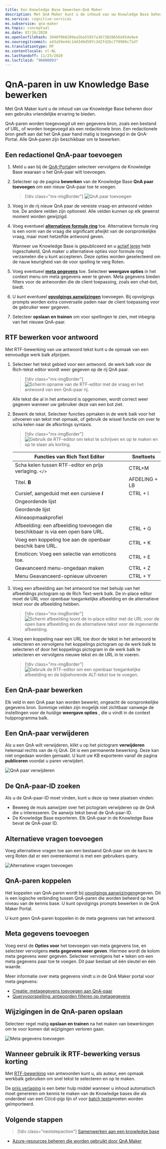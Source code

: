 ```yaml
---
title: Een Knowledge Base bewerken-QnA Maker
description: Met QnA Maker kunt u de inhoud van uw Knowledge Base beheren door een gebruiks vriendelijke ervaring te bieden.
ms.service: cognitive-services
ms.subservice: qna-maker
ms.topic: conceptual
ms.date: 07/16/2020
ms.openlocfilehash: 3940f060209ea5ba55957a3673020656d45de9e4
ms.sourcegitcommit: a43a59e44c14d349d597c3d2fd2bc779989c71d7
ms.translationtype: MT
ms.contentlocale: nl-NL
ms.lasthandoff: 11/25/2020
ms.locfileid: "96000093"
---
```

# <a name="edit-qna-pairs-in-your-knowledge-base"></a>QnA-paren in uw Knowledge Base bewerken

Met QnA Maker kunt u de inhoud van uw Knowledge Base beheren door een gebruiks vriendelijke ervaring te bieden.

QnA-paren worden toegevoegd uit een gegevens bron, zoals een bestand of URL, of worden toegevoegd als een redactionele bron. Een redactionele bron geeft aan dat het QnA paar hand matig is toegevoegd in de QnA-Portal. Alle QnA-paren zijn beschikbaar om te bewerken.

<a name="add-an-editorial-qna-set"></a>

## <a name="add-an-editorial-qna-pair"></a>Een redactionel QnA-paar toevoegen

1. Meld u aan bij de [QnA-Portal](https://www.qnamaker.ai/)en selecteer vervolgens de Knowledge Base waaraan u het QnA-paar wilt toevoegen.
1. Selecteer op de pagina **bewerken** van de Knowledge Base **QnA paar toevoegen** om een nieuw QnA-paar toe te voegen.

    > [!div class="mx-imgBorder"]
    > ![QnA paar toevoegen](../media/qnamaker-how-to-edit-kb/add-qnapair.png)

1. Voeg in de rij nieuw QnA paar de vereiste vraag-en antwoord velden toe. De andere velden zijn optioneel. Alle velden kunnen op elk gewenst moment worden gewijzigd.

1. Voeg eventueel **[alternatieve formule ring](../Quickstarts/add-question-metadata-portal.md#add-additional-alternatively-phrased-questions)** toe. Alternatieve formule ring is een vorm van de vraag die significant afwijkt van de oorspronkelijke vraag, maar moet hetzelfde antwoord geven.

    Wanneer uw Knowledge Base is gepubliceerd en u [actief leren](use-active-learning.md) hebt ingeschakeld, QnA maker u alternatieve opties voor formule ring verzamelen die u kunt accepteren. Deze opties worden geselecteerd om de nauw keurigheid van de voor spelling te verg Roten.

1. Voeg eventueel **[meta gegevens](../Quickstarts/add-question-metadata-portal.md#add-metadata-to-filter-the-answers)** toe. Selecteer **weergave opties** in het context menu om meta gegevens weer te geven. Meta gegevens bieden filters voor de antwoorden die de client toepassing, zoals een chat-bot, biedt.

1. U kunt eventueel **[opvolgings aanwijzingen](multiturn-conversation.md)** toevoegen. Bij opvolgings prompts worden extra conversatie paden naar de client toepassing voor de gebruiker weer gegeven.

1. Selecteer **opslaan en trainen** om voor spellingen te zien, met inbegrip van het nieuwe QnA-paar.

## <a name="rich-text-editing-for-answer"></a>RTF bewerken voor antwoord

Met RTF-bewerking van uw antwoord tekst kunt u de opmaak van een eenvoudige werk balk afprijsen.

1. Selecteer het tekst gebied voor een antwoord. de werk balk voor de Rich-tekst editor wordt weer gegeven op de rij QnA paar.

    > [!div class="mx-imgBorder"]
    > ![Scherm opname van de RTF-editor met de vraag en het antwoord van een QnA-paar rij.](../media/qnamaker-how-to-edit-kb/rich-text-control-qna-pair-row.png)

    Alle tekst die al in het antwoord is opgenomen, wordt correct weer gegeven wanneer uw gebruiker deze van een bot ziet.

1. Bewerk de tekst. Selecteer functies opmaken in de werk balk voor het uitvoeren van tekst met opmaak, of gebruik de wissel functie om over te scha kelen naar de afkortings syntaxis.

    > [!div class="mx-imgBorder"]
    > ![Gebruik de RTF-editor om tekst te schrijven en op te maken en op te slaan als korting.](../media/qnamaker-how-to-edit-kb/rich-text-display-image.png)

    |Functies van Rich Text Editor|Sneltoets|
    |--|--|
    |Scha kelen tussen RTF-editor en prijs verlaging. `</>`|CTRL+M|
    |Titel. **B**|AFDELING + LB|
    |Cursief, aangeduid met een cursieve **_I_**|CTRL + I|
    |Ongeordende lijst||
    |Geordende lijst||
    |Alineaopmaakprofiel||
    |Afbeelding: een afbeelding toevoegen die beschikbaar is via een open bare URL.|CTRL + G|
    |Voeg een koppeling toe aan de openbaar beschik bare URL.|CTRL + K|
    |Emoticon: Voeg een selectie van emoticons toe.|CTRL + E|
    |Geavanceerd menu-ongedaan maken|CTRL + Z|
    |Menu Geavanceerd-opnieuw uitvoeren|CTRL + Y|

1. Voeg een afbeelding aan het antwoord toe met behulp van het afbeeldings pictogram op de Rich Text-werk balk. De in-place editor moet de URL voor openbaar toegankelijke afbeelding en de alternatieve tekst voor de afbeelding hebben.


    > [!div class="mx-imgBorder"]
    > ![Scherm afbeelding toont de in-place editor met de URL voor de open bare afbeelding en de alternatieve tekst voor de ingevoerde afbeelding.](../media/qnamaker-how-to-edit-kb/add-image-url-alternate-text.png)

1. Voeg een koppeling naar een URL toe door de tekst in het antwoord te selecteren en vervolgens het koppelings pictogram op de werk balk te selecteren of door het koppelings pictogram in de werk balk te selecteren en vervolgens nieuwe tekst en de URL in te voeren.

    > [!div class="mx-imgBorder"]
    > ![Gebruik de RTF-editor om een openbaar toegankelijke afbeelding en de bijbehorende ALT-tekst toe te voegen.](../media/qnamaker-how-to-edit-kb/add-link-to-answer-rich-text-editor.png)

## <a name="edit-a-qna-pair"></a>Een QnA-paar bewerken

Elk veld in een QnA paar kan worden bewerkt, ongeacht de oorspronkelijke gegevens bron. Sommige velden zijn mogelijk niet zichtbaar vanwege de instellingen voor de huidige **weergave opties** , die u vindt in de context hulpprogramma balk.

## <a name="delete-a-qna-pair"></a>Een QnA-paar verwijderen

Als u een QnA wilt verwijderen, klikt u op het pictogram **verwijderen** helemaal rechts van de rij QnA. Dit is een permanente bewerking. Deze kan niet ongedaan worden gemaakt. U kunt uw KB exporteren vanaf de pagina **publiceren** voordat u paren verwijdert.

![QnA paar verwijderen](../media/qnamaker-how-to-edit-kb/delete-qnapair.png)

## <a name="find-the-qna-pair-id"></a>De QnA-paar-ID zoeken

Als u de QnA-paar-ID moet vinden, kunt u deze op twee plaatsen vinden:

* Beweeg de muis aanwijzer over het pictogram verwijderen op de QnA die u interesseren. De aanwijs tekst bevat de QnA-paar-ID.
* De Knowledge Base exporteren. Elk QnA-paar in de Knowledge Base bevat de QnA-paar ID.

## <a name="add-alternate-questions"></a>Alternatieve vragen toevoegen

Voeg alternatieve vragen toe aan een bestaand QnA-paar om de kans te verg Roten dat er een overeenkomst is met een gebruikers query.

![Alternatieve vragen toevoegen](../media/qnamaker-how-to-edit-kb/add-alternate-question.png)

## <a name="linking-qna-pairs"></a>QnA-paren koppelen

Het koppelen van QnA-paren wordt bij [opvolgings aanwijzingen](multiturn-conversation.md)gegeven. Dit is een logische verbinding tussen QnA-paren die worden beheerd op het niveau van de kennis base. U kunt opvolgings prompts bewerken in de QnA Maker Portal.

U kunt geen QnA-paren koppelen in de meta gegevens van het antwoord.

## <a name="add-metadata"></a>Meta gegevens toevoegen

Voeg eerst de **Opties voor** het toevoegen van meta gegevens toe, en selecteer vervolgens **meta gegevens weer geven**. Hiermee wordt de kolom meta gegevens weer gegeven. Selecteer vervolgens het **+** teken om een meta gegevens paar toe te voegen. Dit paar bestaat uit één sleutel en één waarde.

Meer informatie over meta gegevens vindt u in de QnA Maker portal voor meta gegevens:
* [Creatie: metagegevens toevoegen aan QnA-paar](../quickstarts/add-question-metadata-portal.md#add-metadata-to-filter-the-answers)
* [Queryvoorspelling: antwoorden filteren op metagegevens](../quickstarts/get-answer-from-knowledge-base-using-url-tool.md)

## <a name="save-changes-to-the-qna-pairs"></a>Wijzigingen in de QnA-paren opslaan

Selecteer regel matig **opslaan en trainen** na het maken van bewerkingen om te voor komen dat wijzigingen verloren gaan.

![Meta gegevens toevoegen](../media/qnamaker-how-to-edit-kb/add-metadata.png)

## <a name="when-to-use-rich-text-editing-versus-markdown"></a>Wanneer gebruik ik RTF-bewerking versus korting

Met [RTF-bewerking](#add-an-editorial-qna-set) van antwoorden kunt u, als auteur, een opmaak werkbalk gebruiken om snel tekst te selecteren en op te maken.

De [prijs verlaging](../reference-markdown-format.md) is een beter hulp middel wanneer u inhoud automatisch moet genereren om kennis te maken van de Knowledge bases die als onderdeel van een CI/cd-pijp lijn of voor [batch tests](../Quickstarts/batch-testing.md)moeten worden geïmporteerd.

## <a name="next-steps"></a>Volgende stappen

> [!div class="nextstepaction"]
> [Samenwerken aan een knowledge base](./collaborate-knowledge-base.md)

* [Azure-resources beheren die worden gebruikt door QnA Maker](set-up-qnamaker-service-azure.md)
